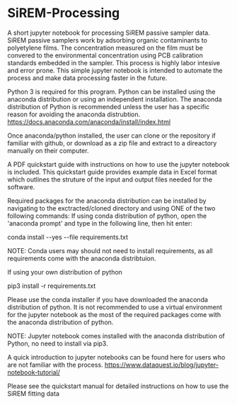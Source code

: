 # SiREM-Processing
A short jupyter notebook for processing SiREM passive sampler data. SiREM passive samplers work by adsorbing organic contaminants to polyetylene films. 
The concentration measured on the film must be convered to the environmental concentration using PCB calibration standards embedded in the sampler.
This process is highly labor intesive and error prone.
This simple jupyter notebook is intended to automate the process and make data processing faster in the future.

Python 3 is required for this program. Python can be installed using the anaconda distribution or using an independent installation. The anaconda distribution of Python is recommended unless the user has a specific reason for avoiding the anaconda distrubtion.
https://docs.anaconda.com/anaconda/install/index.html

Once anaconda/python installed, the user can clone or the repository if familiar with github, or download as a zip file and extract to a direactory manually on their computer.

A PDF quickstart guide with instructions on how to use the jupyter notebook is included. This quickstart guide provides example data in Excel format which outlines the struture of the input and output files needed for the software.

Required packages for the anaconda distribution can be installed by navigating to the exctracted/cloned directory and using ONE of the two following commands:
If using conda distribution of python, open the 'anaconda prompt' and type in the following line, then hit enter:

conda install --yes --file requirements.txt

NOTE: Conda users may should not need to install requirements, as all requirements come with the anaconda distribtuion.

If using your own distribution of python

pip3 install -r requirements.txt

Please use the conda installer if you have downloaded the anaconda distribution of python. 
It is not recommended to use a virtual environment for the jupyter notebook as the most of the required packages come with the anaconda distribution of python.

NOTE: Jupyter notebook comes installed with the anaconda distribution of Python, no need to install via pip3.

A quick introduction to jupyter notebooks can be found here for users who are not familiar with the process.
https://www.dataquest.io/blog/jupyter-notebook-tutorial/

Please see the quickstart manual for detailed instructions on how to use the SiREM fitting data
